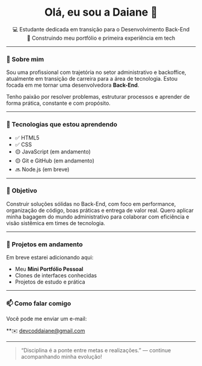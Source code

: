 <h1 align="center">Olá, eu sou a Daiane 👋</h1>

<p align="center">
  💻 Estudante dedicada em transição para o Desenvolvimento Back-End<br>
  🌱 Construindo meu portfólio e primeira experiência em tech<br>
</p>

---

### 🚀 Sobre mim

Sou uma profissional com trajetória no setor administrativo e backoffice, atualmente em transição de carreira para a área de tecnologia. Estou focada em me tornar uma desenvolvedora **Back-End**.

Tenho paixão por resolver problemas, estruturar processos e aprender de forma prática, constante e com propósito.

---

### 🧠 Tecnologias que estou aprendendo

- ✅ HTML5
- ✅ CSS
- 🟡 JavaScript (em andamento)
- 🟡 Git e GitHub (em andamento)
- 🔜 Node.js (em breve)

---

### 💼 Objetivo

Construir soluções sólidas no Back-End, com foco em performance, organização de código, boas práticas e entrega de valor real. Quero aplicar minha bagagem do mundo administrativo para colaborar com eficiência e visão sistêmica em times de tecnologia.

---

### 📌 Projetos em andamento

Em breve estarei adicionando aqui:

- Meu **Mini Portfólio Pessoal**
- Clones de interfaces conhecidas
- Projetos de estudo e prática

---

### 📫 Como falar comigo

Você pode me enviar um e-mail:

**✉️ devcoddaiane@gmail.com

---
> “Disciplina é a ponte entre metas e realizações.” — continue acompanhando minha evolução!
